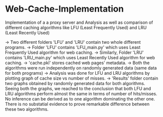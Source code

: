 # Web-Cache-Implementation
Implementation of a a proxy server and Analysis as well as comparison of different caching algorithms like LFU (Least Frequently Used) and LRU (Least Recently Used)

-> Two different folders 'LFU' and 'LRU' contain two whole different programs.
-> Folder 'LFU' contains 'LFU_main.py' which uses Least Frequently Used algorithm for web caching.
-> Similarly, Folder 'LRU' contains 'LRU_main.py' which uses Least Recently Used algorithm for web caching.
-> 'cache.pkl' stores cached web pages' metadata.
-> Both the algorithms were run independently on randomly generated data (same data for both programs)
-> Analysis was done for LFU and LRU algorithms by plotting graph of cache size vs number of misses.
-> 'Results' folder contain two graphs obtained by randomly generated data for both algorithms. Seeing both the graphs, we reached to the conclusion that both LFU and LRU algorithms perform almost the same in terms of number of hits/misses. No inference can be derived as to one algorithm dominating the other one. There is no substatial evidence to prove remarkable difference between these two algorithms. 
